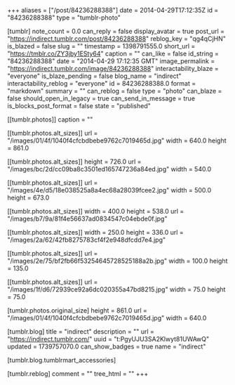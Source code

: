 +++
aliases = ["/post/84236288388"]
date = 2014-04-29T17:12:35Z
id = "84236288388"
type = "tumblr-photo"

[tumblr]
note_count = 0.0
can_reply = false
display_avatar = true
post_url = "https://indirect.tumblr.com/post/84236288388"
reblog_key = "qg4qCjHN"
is_blazed = false
slug = ""
timestamp = 1398791555.0
short_url = "https://tmblr.co/ZY3jby1ESty64"
caption = ""
can_like = false
id_string = "84236288388"
date = "2014-04-29 17:12:35 GMT"
image_permalink = "https://indirect.tumblr.com/image/84236288388"
interactability_blaze = "everyone"
is_blaze_pending = false
blog_name = "indirect"
interactability_reblog = "everyone"
id = 84236288388.0
format = "markdown"
summary = ""
can_reblog = false
type = "photo"
can_blaze = false
should_open_in_legacy = true
can_send_in_message = true
is_blocks_post_format = false
state = "published"

[[tumblr.photos]]
caption = ""

[[tumblr.photos.alt_sizes]]
url = "/images/01/4f/1040f4cfcbdbebe9762c7019465d.jpg"
width = 640.0
height = 861.0

[[tumblr.photos.alt_sizes]]
height = 726.0
url = "/images/bc/2d/cc09ba8c3501ed165747236a84ed.jpg"
width = 540.0

[[tumblr.photos.alt_sizes]]
url = "/images/4e/d5/18e038525a8a4ec68a28039fcee2.jpg"
width = 500.0
height = 673.0

[[tumblr.photos.alt_sizes]]
width = 400.0
height = 538.0
url = "/images/b7/9a/81f4e56637ad0834547c04ebde0f.jpg"

[[tumblr.photos.alt_sizes]]
width = 250.0
height = 336.0
url = "/images/2a/62/42fb8275783cf4f2e948dfcdd7e4.jpg"

[[tumblr.photos.alt_sizes]]
url = "/images/2e/75/bf2fb66f53254645728525188a2b.jpg"
width = 100.0
height = 135.0

[[tumblr.photos.alt_sizes]]
url = "/images/1f/d6/72939ce92a6dc020355a47bd8215.jpg"
width = 75.0
height = 75.0

[tumblr.photos.original_size]
height = 861.0
url = "/images/01/4f/1040f4cfcbdbebe9762c7019465d.jpg"
width = 640.0

[tumblr.blog]
title = "indirect"
description = ""
url = "https://indirect.tumblr.com/"
uuid = "t:PgyUJU3SA2Klwyt81UWAwQ"
updated = 1739757070.0
can_show_badges = true
name = "indirect"

[tumblr.blog.tumblrmart_accessories]

[tumblr.reblog]
comment = ""
tree_html = ""
+++
